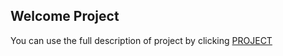 ## Welcome Project

You can use the full description of project by clicking [PROJECT](https://github.com/ekatosha/ekatosha.github.io/blob/master/project/Project%20Python.ipynb) 
